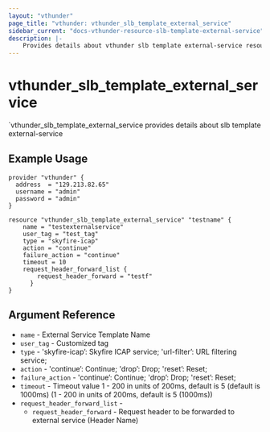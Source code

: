 ```yaml
---
layout: "vthunder"
page_title: "vthunder: vthunder_slb_template_external_service"
sidebar_current: "docs-vthunder-resource-slb-template-external-service"
description: |-
    Provides details about vthunder slb template external-service resource for A10
---
```


# vthunder\_slb\_template\_external\_service

`vthunder_slb_template_external_service provides details about slb template external-service
## Example Usage


```hcl
provider "vthunder" {
  address  = "129.213.82.65"
  username = "admin"
  password = "admin"
}

resource "vthunder_slb_template_external_service" "testname" {
	name = "testexternalservice"
	user_tag = "test_tag"
	type = "skyfire-icap"
	action = "continue"
	failure_action = "continue"
	timeout = 10
	request_header_forward_list {
        request_header_forward = "testf"
      }
}
```

## Argument Reference

* `name` - External Service Template Name
* `user_tag` - Customized tag
* `type` - 'skyfire-icap’: Skyfire ICAP service; 'url-filter’: URL filtering service;
* `action` - 'continue’: Continue; 'drop’: Drop; 'reset’: Reset; 
* `failure_action` - 'continue’: Continue; 'drop’: Drop; 'reset’: Reset;
* `timeout` - Timeout value 1 - 200 in units of 200ms, default is 5 (default is 1000ms) (1 - 200 in units of 200ms, default is 5 (1000ms)) 
* `request_header_forward_list` -
    * `request_header_forward` - Request header to be forwarded to external service (Header Name)


